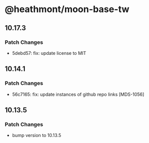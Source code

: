 # @heathmont/moon-base-tw

## 10.17.3

### Patch Changes

- 5debd57: fix: update license to MIT

## 10.14.1

### Patch Changes

- 56c7165: fix: update instances of github repo links [MDS-1056]

## 10.13.5

### Patch Changes

- bump version to 10.13.5
